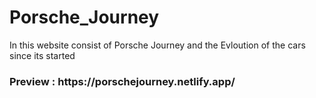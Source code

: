 <h1>Porsche_Journey</h1>
In this website consist of Porsche Journey and the Evloution of the cars since its started
<h3>Preview : https://porschejourney.netlify.app/</h3>

 
